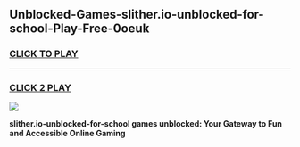 
## Unblocked-Games-slither.io-unblocked-for-school-Play-Free-0oeuk
<h3>
<a href="https://premium76.site?title=slither.io-unblocked-for-school&ref=17A">CLICK TO PLAY</a></h3>
<hr>

<h3>
<a href="https://premium76.site?title=slither.io-unblocked-for-school&ref=17A">CLICK 2 PLAY</a>
  
</h3>

<a href="https://premium76.site?title=slither.io-unblocked-for-school&ref=17A"><img src="https://clearcache.store/games.png"></a>


**slither.io-unblocked-for-school games unblocked: Your Gateway to Fun and Accessible Online Gaming**
